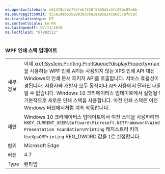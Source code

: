 ```yaml
---
ms.openlocfilehash: e613f0c52c77efebf250f5935d5cbfc29bc09a6b
ms.sourcegitcommit: d55e14eb63588830c0ba1ea95a24ce6c57ef8c8c
ms.translationtype: HT
ms.contentlocale: ko-KR
ms.lasthandoff: 07/11/2019
ms.locfileid: "67802522"
---
```

### <a name="wpf-printing-stack-update"></a>WPF 인쇄 스택 업데이트

|   |   |
|---|---|
|세부 정보|이제 <xref:System.Printing.PrintQueue?displayProperty=name>을 사용하는 WPF 인쇄 API는 사용되지 않는 XPS 인쇄 API 대신 Windows의 인쇄 문서 패키지 API를 호출합니다. 서비스 효율성이 변경됩니다. 사용자와 개발자 모두 동작이나 API 사용에서 달라진 내용을 알 수 없습니다. Windows 10 크리에이터스 업데이트에서 실행될 때 기본적으로 새로운 인쇄 스택을 사용합니다. 이전 인쇄 스택은 이전 Windows 버전에서처럼 계속 작동합니다.|
|제안|Windows 10 크리에이터스 업데이트에서 이전 스택을 사용하려면 <code>HKEY_CURRENT_USER\Software\Microsoft\.NETFramework\Windows Presentation Foundation\Printing</code> 레지스트리 키의 <code>UseXpsOMPrinting</code> REG_DWORD 값을 <code>1</code>로 설정합니다.|
|범위|Microsoft Edge|
|버전|4.7|
|Type|런타임|

